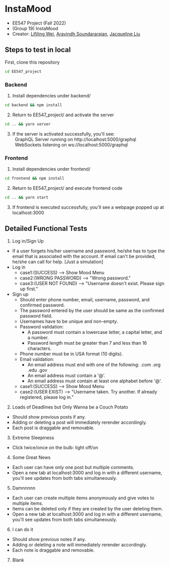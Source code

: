 # InstaMood

- EE547 Project (Fall 2022)
- (Group 19) InstaMood
- Creator: [Lifiling Wei](https://github.com/llling339), [Aravindh Soundararajan](https://github.com/Aravindh-Soundararajan), [Jacqueline Liu ](https://github.com/Jacqueline45)

## Steps to test in local
First, clone this repository
```cmd
cd EE547_project
```
### Backend
1. Install dependencies under backend/
```cmd
cd backend && npm install
```
2. Return to EE547_project/ and activate the server
```cmd
cd .. && yarn server
```
3. If the server is activated successfully, you'll see: \
&nbsp; GraphQL Server running on http://localhost:5000/graphql \
&nbsp; WebSockets listening on ws://localhost:5000/graphql
### Frontend
1. Install dependencies under frontend/
```cmd
cd frontend && npm install
```
2. Return to EE547_project/ and execute frontend code
```cmd
cd .. && yarn start
```
3. If frontend is executed successfully, you'll see a webpage popped up at localhost:3000

## Detailed Functional Tests
1. Log in/Sign Up
  - If a user forgets his/her username and password, he/she has to type the email that is associated with the account. If email can't be provided, he/she can call for help. [Just a simulation]
  - Log in
    - case1:(SUCCESS) --> Show Mood Menu
    - case2:(WRONG PASSWORD) --> "Wrong password."
    - case3:(USER NOT FOUND) --> "Username doesn't exist. Please sign up first."
  - Sign up 
    - Should enter phone number, email, username, password, and confirmed password.
    - The password entered by the user should be same as the confirmed password field.
    - Usernames have to be unique and non-empty.
    - Password validation:
      - A password must contain a lowercase letter, a capital letter, and a number.
      - Password length must be greater than 7 and less than 16 characters.
    - Phone number must be in USA format (10 digits).
    - Email validation:
      - An email address must end with one of the following: .com .org .edu .gov
      - An email address must contain a '@'.
      - An email address must contain at least one alphabet before '@'.
    - case1:(SUCCESS) --> Show Mood Menu
    - case2:(USER EXIST) --> "Username taken. Try another. If already registered, please log in."

2. Loads of Deadlines but Only Wanna be a Couch Potato
  - Should show previous posts if any.
  - Adding or deleting a post will immediately rerender accordingly.
  - Each post is draggable and removable. 

3. Extreme Sleepiness
  -  Click twice/once on the bulb: light off/on

4. Some Great News
  - Each user can have only one post but multiple comments.
  - Open a new tab at localhost:3000 and log in with a different username, you'll see updates from both tabs simultaneously.

5. Damnnnnn
  - Each user can create multiple items anonymously and give votes to multiple items.
  - Items can be deleted only if they are created by the user deleting them. 
  - Open a new tab at localhost:3000 and log in with a different username, you'll see updates from both tabs simultaneously.

6. I can do it
  - Should show previous notes if any.
  - Adding or deleting a note will immediately rerender accordingly.
  - Each note is draggable and removable. 
  
7. Blank

